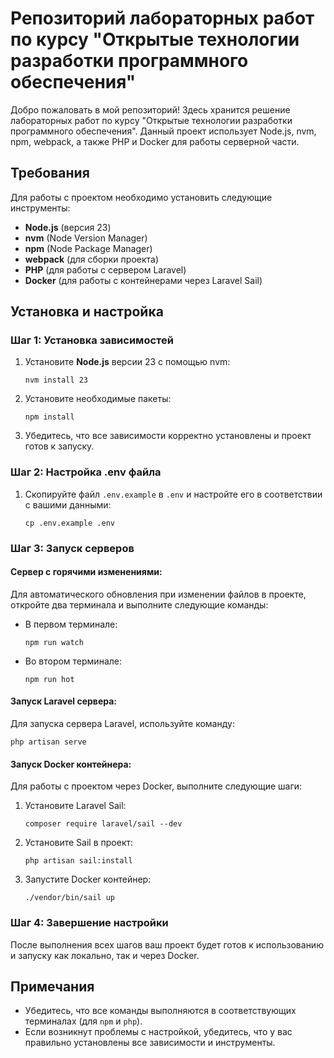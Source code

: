 # Репозиторий лабораторных работ по курсу "Открытые технологии разработки программного обеспечения"

Добро пожаловать в мой репозиторий! Здесь хранится решение лабораторных работ по курсу "Открытые технологии разработки программного обеспечения". Данный проект использует Node.js, nvm, npm, webpack, а также PHP и Docker для работы серверной части.

## Требования

Для работы с проектом необходимо установить следующие инструменты:

- **Node.js** (версия 23)
- **nvm** (Node Version Manager)
- **npm** (Node Package Manager)
- **webpack** (для сборки проекта)
- **PHP** (для работы с сервером Laravel)
- **Docker** (для работы с контейнерами через Laravel Sail)

## Установка и настройка

### Шаг 1: Установка зависимостей

1. Установите **Node.js** версии 23 с помощью nvm:

   `nvm install 23`

2. Установите необходимые пакеты:

   `npm install`

3. Убедитесь, что все зависимости корректно установлены и проект готов к запуску.

### Шаг 2: Настройка .env файла

1. Скопируйте файл `.env.example` в `.env` и настройте его в соответствии с вашими данными:

   `cp .env.example .env`

### Шаг 3: Запуск серверов

#### Сервер с горячими изменениями:

Для автоматического обновления при изменении файлов в проекте, откройте два терминала и выполните следующие команды:

- В первом терминале:

   `npm run watch`

- Во втором терминале:

   `npm run hot`

#### Запуск Laravel сервера:

Для запуска сервера Laravel, используйте команду:

`php artisan serve`

#### Запуск Docker контейнера:

Для работы с проектом через Docker, выполните следующие шаги:

1. Установите Laravel Sail:

   `composer require laravel/sail --dev`

2. Установите Sail в проект:

   `php artisan sail:install`

3. Запустите Docker контейнер:

   `./vendor/bin/sail up`

### Шаг 4: Завершение настройки

После выполнения всех шагов ваш проект будет готов к использованию и запуску как локально, так и через Docker.

## Примечания

- Убедитесь, что все команды выполняются в соответствующих терминалах (для `npm` и `php`).
- Если возникнут проблемы с настройкой, убедитесь, что у вас правильно установлены все зависимости и инструменты.
